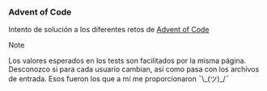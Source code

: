 ### Advent of Code
Intento de solución a los diferentes retos de [Advent of Code](https://adventofcode.com)

> [!NOTE]
> Los valores esperados en los tests son facilitados por la misma página. Desconozco si para cada usuario cambian, así como pasa con los archivos de entrada. Esos fueron los que a mí me proporcionaron
> ¯\\\_(ツ)_/¯
